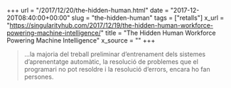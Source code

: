 +++
url = "/2017/12/20/the-hidden-human.html"
date = "2017-12-20T08:40:00+00:00"
slug = "the-hidden-human"
tags = ["retalls"]
x_url = "https://singularityhub.com/2017/12/19/the-hidden-human-workforce-powering-machine-intelligence/"
title = "The Hidden Human Workforce Powering Machine Intelligence"
x_source = ""
+++


> …la majoria del treball preliminar d’entrenament dels sistemes d’aprenentatge automàtic, la resolució de problemes que el programari no pot resoldre i la resolució d’errors, encara ho fan persones.
